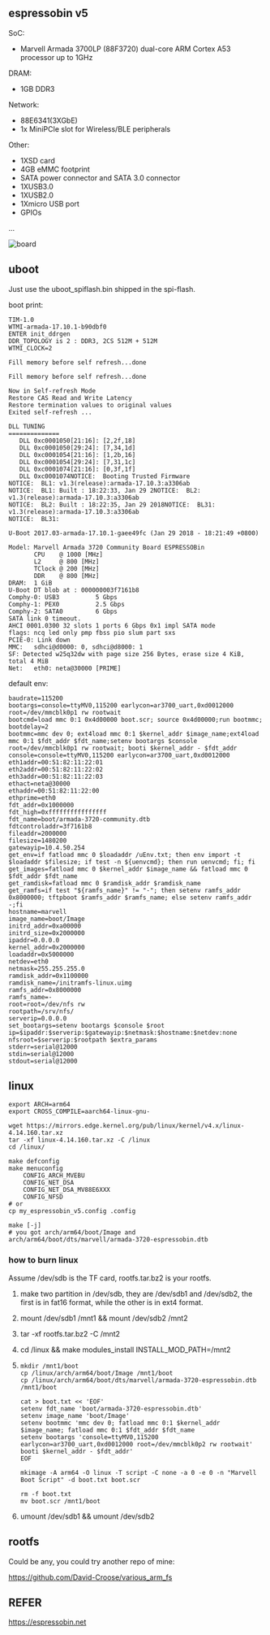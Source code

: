 ## espressobin v5

SoC: 

- Marvell Armada 3700LP (88F3720) dual-core ARM Cortex A53 processor up to 1GHz

DRAM:

- 1GB DDR3

Network: 

- 88E6341(3XGbE)
- 1x MiniPCIe slot for Wireless/BLE peripherals

Other: 

- 1XSD card
- 4GB eMMC footprint
- SATA power connector and SATA 3.0 connector
- 1XUSB3.0
- 1XUSB2.0
- 1Xmicro USB port
- GPIOs

...



![board](board.jpg)



## uboot

Just use the uboot_spiflash.bin shipped in the spi-flash.

boot print:

```
TIM-1.0
WTMI-armada-17.10.1-b90dbf0
ENTER init_ddrgen
DDR_TOPOLOGY is 2 :	DDR3, 2CS 512M + 512M
WTMI_CLOCK=2

Fill memory before self refresh...done

Fill memory before self refresh...done

Now in Self-refresh Mode
Restore CAS Read and Write Latency
Restore termination values to original values
Exited self-refresh ...

DLL TUNING
==============
   DLL 0xc0001050[21:16]: [2,2f,18]
   DLL 0xc0001050[29:24]: [7,34,1d]
   DLL 0xc0001054[21:16]: [1,2b,16]
   DLL 0xc0001054[29:24]: [7,31,1c]
   DLL 0xc0001074[21:16]: [0,3f,1f]
   DLL 0xc0001074NOTICE:  Booting Trusted Firmware
NOTICE:  BL1: v1.3(release):armada-17.10.3:a3306ab
NOTICE:  BL1: Built : 18:22:33, Jan 29 2NOTICE:  BL2: v1.3(release):armada-17.10.3:a3306ab
NOTICE:  BL2: Built : 18:22:35, Jan 29 2018NOTICE:  BL31: v1.3(release):armada-17.10.3:a3306ab
NOTICE:  BL31:

U-Boot 2017.03-armada-17.10.1-gaee49fc (Jan 29 2018 - 18:21:49 +0800)

Model: Marvell Armada 3720 Community Board ESPRESSOBin
       CPU    @ 1000 [MHz]
       L2     @ 800 [MHz]
       TClock @ 200 [MHz]
       DDR    @ 800 [MHz]
DRAM:  1 GiB
U-Boot DT blob at : 000000003f7161b8
Comphy-0: USB3          5 Gbps    
Comphy-1: PEX0          2.5 Gbps  
Comphy-2: SATA0         6 Gbps    
SATA link 0 timeout.
AHCI 0001.0300 32 slots 1 ports 6 Gbps 0x1 impl SATA mode
flags: ncq led only pmp fbss pio slum part sxs 
PCIE-0: Link down
MMC:   sdhci@d0000: 0, sdhci@d8000: 1
SF: Detected w25q32dw with page size 256 Bytes, erase size 4 KiB, total 4 MiB
Net:   eth0: neta@30000 [PRIME]
```



default env:

```
baudrate=115200
bootargs=console=ttyMV0,115200 earlycon=ar3700_uart,0xd0012000 root=/dev/mmcblk0p1 rw rootwait
bootcmd=load mmc 0:1 0x4d00000 boot.scr; source 0x4d00000;run bootmmc;
bootdelay=2
bootmmc=mmc dev 0; ext4load mmc 0:1 $kernel_addr $image_name;ext4load mmc 0:1 $fdt_addr $fdt_name;setenv bootargs $console root=/dev/mmcblk0p1 rw rootwait; booti $kernel_addr - $fdt_addr
console=console=ttyMV0,115200 earlycon=ar3700_uart,0xd0012000
eth1addr=00:51:82:11:22:01
eth2addr=00:51:82:11:22:02
eth3addr=00:51:82:11:22:03
ethact=neta@30000
ethaddr=00:51:82:11:22:00
ethprime=eth0
fdt_addr=0x1000000
fdt_high=0xffffffffffffffff
fdt_name=boot/armada-3720-community.dtb
fdtcontroladdr=3f7161b8
fileaddr=2000000
filesize=1480200
gatewayip=10.4.50.254
get_env=if fatload mmc 0 $loadaddr /uEnv.txt; then env import -t $loadaddr $filesize; if test -n ${uenvcmd}; then run uenvcmd; fi; fi
get_images=fatload mmc 0 $kernel_addr $image_name && fatload mmc 0 $fdt_addr $fdt_name
get_ramdisk=fatload mmc 0 $ramdisk_addr $ramdisk_name
get_ramfs=if test "${ramfs_name}" != "-"; then setenv ramfs_addr 0x8000000; tftpboot $ramfs_addr $ramfs_name; else setenv ramfs_addr -;fi
hostname=marvell
image_name=boot/Image
initrd_addr=0xa00000
initrd_size=0x2000000
ipaddr=0.0.0.0
kernel_addr=0x2000000
loadaddr=0x5000000
netdev=eth0
netmask=255.255.255.0
ramdisk_addr=0x1100000
ramdisk_name=/initramfs-linux.uimg
ramfs_addr=0x8000000
ramfs_name=-
root=root=/dev/nfs rw
rootpath=/srv/nfs/
serverip=0.0.0.0
set_bootargs=setenv bootargs $console $root ip=$ipaddr:$serverip:$gatewayip:$netmask:$hostname:$netdev:none nfsroot=$serverip:$rootpath $extra_params
stderr=serial@12000
stdin=serial@12000
stdout=serial@12000
```



## linux

```
export ARCH=arm64
export CROSS_COMPILE=aarch64-linux-gnu-
```

```
wget https://mirrors.edge.kernel.org/pub/linux/kernel/v4.x/linux-4.14.160.tar.xz
tar -xf linux-4.14.160.tar.xz -C /linux
cd /linux/
```

```
make defconfig
make menuconfig
	CONFIG_ARCH_MVEBU
	CONFIG_NET_DSA
	CONFIG_NET_DSA_MV88E6XXX
	CONFIG_NFSD
# or
cp my_espressobin_v5.config .config
```

```
make [-j]
# you got arch/arm64/boot/Image and arch/arm64/boot/dts/marvell/armada-3720-espressobin.dtb
```



### how to burn linux

Assume /dev/sdb is the TF card, rootfs.tar.bz2 is your rootfs.

1. make two partition in /dev/sdb, they are /dev/sdb1 and /dev/sdb2, the first is in fat16 format, while the other is in ext4 format.

2. mount /dev/sdb1 /mnt1 && mount /dev/sdb2 /mnt2

3. tar -xf rootfs.tar.bz2 -C /mnt2

4. cd /linux && make modules_install INSTALL_MOD_PATH=/mnt2

5. ```
   mkdir /mnt1/boot
   cp /linux/arch/arm64/boot/Image /mnt1/boot
   cp /linux/arch/arm64/boot/dts/marvell/armada-3720-espressobin.dtb /mnt1/boot
   
   cat > boot.txt << 'EOF'
   setenv fdt_name 'boot/armada-3720-espressobin.dtb'
   setenv image_name 'boot/Image'
   setenv bootmmc 'mmc dev 0; fatload mmc 0:1 $kernel_addr $image_name; fatload mmc 0:1 $fdt_addr $fdt_name
   setenv bootargs 'console=ttyMV0,115200 earlycon=ar3700_uart,0xd0012000 root=/dev/mmcblk0p2 rw rootwait'
   booti $kernel_addr - $fdt_addr'
   EOF
   
   mkimage -A arm64 -O linux -T script -C none -a 0 -e 0 -n "Marvell Boot Script" -d boot.txt boot.scr
   
   rm -f boot.txt
   mv boot.scr /mnt1/boot
   ```

6. umount /dev/sdb1 && umount /dev/sdb2



## rootfs

Could be any, you could try another repo of mine:

https://github.com/David-Croose/various_arm_fs



## REFER

https://espressobin.net